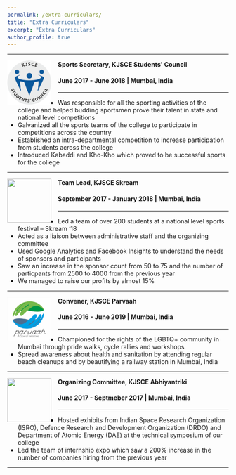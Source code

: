 ```yaml
---
permalink: /extra-curriculars/
title: "Extra Curriculars"
excerpt: "Extra Curriculars"
author_profile: true
---
```


-----
<img align="left" height="100" width="100" src="../images/stuco.png" style="padding-right:15px">

**Sports Secretary, KJSCE Students' Council**
#### June 2017 - June 2018 | Mumbai, India

-----
* Was responsible for all the sporting activities of the college and helped budding sportsmen prove their talent in state and national level competitions
* Galvanized all the sports teams of the college to participate in competitions across the country
* Established an intra-departmental competition to increase participation from students across the college
* Introduced Kabaddi and Kho-Kho which proved to be successful sports for the college <br>

-----
<img align="left" height="100" width="100" src="../images/skream.jpg" style="padding-right:15px">

**Team Lead, KJSCE Skream**
#### September 2017 - January 2018 | Mumbai, India

-----
* Led a team of over 200 students at a national level sports festival – Skream ‘18
* Acted as a liaison between administrative staff and the organizing committee
* Used Google Analytics and Facebook Insights to understand the needs of sponsors and participants
* Saw an increase in the sponsor count from 50 to 75 and the number of particpants from 2500 to 4000 from the previous year
* We managed to raise our profits by almost 15% <br>

-----
<img align="left" height="100" width="100" src="../images/parvaah.png" style="padding-right:15px">

**Convener, KJSCE Parvaah**
#### June 2016 - June 2019 | Mumbai, India

-----
* Championed for the rights of the LGBTQ+ community in Mumbai through pride walks, cycle rallies and workshops
* Spread awareness about health and sanitation by attending regular beach cleanups and by beautifying a railway station in Mumbai, India <br>

-----
<img align="left" height="100" width="100" src="../images/abhiyantriki.png" style="padding-right:15px">

**Organizing Committee, KJSCE Abhiyantriki**
#### June 2017 - Septmeber 2017 | Mumbai, India

-----
* Hosted exhibits from Indian Space Research Organization (ISRO), Defence Research and Development Organization (DRDO) and Department of Atomic Energy (DAE) at the technical symposium of our college
* Led the team of internship expo which saw a 200% increase in the number of companies hiring from the previous year <br>

-----

